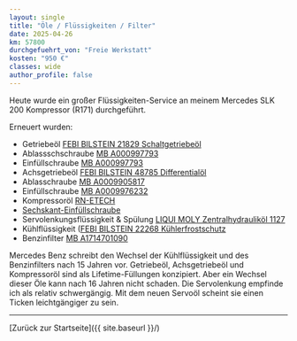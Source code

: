 ```yaml
---
layout: single
title: "Öle / Flüssigkeiten / Filter"
date: 2025-04-26
km: 57800
durchgefuehrt_von: "Freie Werkstatt"
kosten: "950 €"
classes: wide
author_profile: false
---
```


Heute wurde ein großer Flüssigkeiten-Service an meinem Mercedes SLK 200 Kompressor (R171) durchgeführt.

Erneuert wurden:

- Getriebeöl [FEBI BILSTEIN 21829 Schaltgetriebeöl](https://partsfinder.bilsteingroup.com/de/article/febi/21829)
- Ablassschschraube [MB A000997793](https://originalteile.mercedes-benz.de/verschlussschraube/a0009977932?srsltid=AfmBOopmPS60wnjY_kNiS0KRJUZr-HIXrnjXHjoe-j40l7qiNy3lOKb0)
- Einfüllschraube [MB A000997793](https://originalteile.mercedes-benz.de/verschlussschraube/a0009977932?srsltid=AfmBOop3dWE37eTe2nmXZSgcDBtm7JD6sjXSMv2_CKq-rdRGQpu3Q3Wl)
- Achsgetriebeöl [FEBI BILSTEIN 48785 Differentialöl](https://partsfinder.bilsteingroup.com/de/article/febi/48785)
- Ablasschraube [MB A0009905817](https://originalteile.mercedes-benz.de/verschlussschraube/a0009905817?srsltid=AfmBOorrqmD_uYoz1LgTgUIzQANMJC7F088kFndK0Fb-G_SLTCqI4Mp7)
- Einfüllschraube [MB A0009976232](https://mercteil.com/de/mercedes-benz-a-0009976232-verschlussschr-spare-part-ZYRv5)
- Kompressoröl [RN-ETECH](https://www.rn-etech.de/RN-eTech-Kompressoroel-0-25L-Sonderpreis/2325)
- [Sechskant-Einfüllschraube](https://www.rn-etech.de/Eaton-Kompressor-OElschraube-Einfuellschraube-Lader-Supercharger-M45-M65-Made-in-Germany/2500)
- Servolenkungsflüssigkeit & Spülung [LIQUI MOLY Zentralhydrauliköl 1127](https://www.liqui-moly.com/de/at/zentralhydraulikoel-p000384.html#1127)
- Kühlflüssigkeit ([FEBI BILSTEIN 22268 Kühlerfrostschutz](https://partsfinder.bilsteingroup.com/de/article/febi/22268)
- Benzinfilter [MB A1714701090](https://www.autodoc.de/trucktec-automotive/13680558)

Mercedes Benz schreibt den Wechsel der Kühlflüssigkeit und des Benzinfilters nach 15 Jahren vor. Getriebeöl, Achsgetriebeöl und Kompressoröl sind als Lifetime-Füllungen konzipiert. Aber ein Wechsel dieser Öle kann nach 16 Jahren nicht schaden. Die Servolenkung empfinde ich als relativ schwergängig. Mit dem neuen Servoöl scheint sie einen Ticken leichtgängiger zu sein.  

---

[Zurück zur Startseite]({{ site.baseurl }}/)
